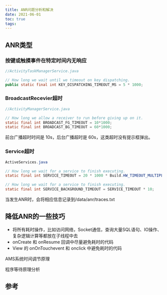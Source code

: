 ```yaml
---
title: ANR问题分析和解决
date: 2021-06-01
toc: true
tags:
---
```



## ANR类型

### 按键或触摸事件在特定时间内无响应

```java
//ActivityTaskManagerService.java

// How long we wait until we timeout on key dispatching.
public static final int KEY_DISPATCHING_TIMEOUT_MS = 5 * 1000;
```

### BroadcastRecevier超时

```java
//ActivityManagerService.java

// How long we allow a receiver to run before giving up on it.
static final int BROADCAST_FG_TIMEOUT = 10*1000;
static final int BROADCAST_BG_TIMEOUT = 60*1000;
```

前台广播超时时间是 10s，后台广播超时是 60s，这类超时没有提示框弹出。

### Service超时

```java
ActiveServices.java

// How long we wait for a service to finish executing.
static final int SERVICE_TIMEOUT = 20 * 1000 * Build.HW_TIMEOUT_MULTIPLIER;

// How long we wait for a service to finish executing.
static final int SERVICE_BACKGROUND_TIMEOUT = SERVICE_TIMEOUT * 10;

```

当发生ANR时，会将相应信息记录到/data/anr/traces.txt

## 降低ANR的一些技巧

- 将所有耗时操作，比如访问网络，Socket通信，查询大量SQL语句、IO操作、复杂逻辑计算等都放在子线程中去
- onCreate 和 onResume 回调中尽量避免耗时的代码
- View 的 onOnTouchevent 和 onclick 中避免耗时的代码

AMS系统时间调节原理

程序等待原理分析

## 参考
